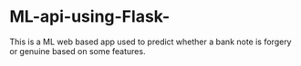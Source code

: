 # ML-api-using-Flask-
This is a ML web based app used to predict whether a bank note is forgery or genuine based on some features.
